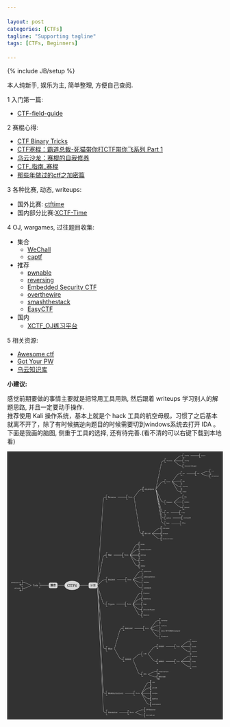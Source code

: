 ```yaml
---

layout: post
categories: [CTFs]
tagline: "Supporting tagline"
tags: [CTFs, Beginners]

---
```

{% include JB/setup %}

本人纯新手, 娱乐为主, 简单整理, 方便自己查阅.  

1 入门第一篇:  

  + [CTF-field-guide](http://blog.idf.cn/2015/02/ctf-field-guide)

2 赛棍心得:  

  + [CTF Binary Tricks](http://www.programlife.net/ctf-binary-tricks.html)
  + [CTF塞棍：霸道总裁-死猫带你打CTF带你飞系列 Part 1](http://bobao.360.cn/ctf/learning/131.html)
  + [乌云沙龙：赛棍的自我修养](http://bobao.360.cn/learning/detail/196.html)
  + [CTF_指南_赛棍](http://www.cnnetarmy.com/post-19.html)
  + [那些年做过的ctf之加密篇](http://bobao.360.cn/learning/detail/2245.html)

3  各种比赛, 动态, writeups:  

  + 国外比赛: [ctftime](https://ctftime.org)
  + 国内部分比赛:[XCTF-Time](https://time.xctf.org.cn)

4 OJ, wargames, 过往题目收集:  
  - 集合
    + [WeChall](http://www.wechall.net)
    + [captf](http://captf.com)
  - 推荐
    + [pwnable](http://pwnable.kr)
    + [reversing](http://reversing.kr)
    + [Embedded Security CTF](https://microcorruption.com)
    + [overthewire](http://overthewire.org/wargames)
    + [smashthestack](http://io.smashthestack.org)
    + [EasyCTF](https://www.easyctf.com)
  - 国内
    + [XCTF_OJ练习平台](http://oj.xctf.org.cn)

5 相关资源:  

  + [Awesome ctf](https://github.com/apsdehal/awesome-ctf)
  + [Got Your PW](https://gotyour.pw)
  + [乌云知识库](http://drops.wooyun.org)

**小建议:**

感觉前期要做的事情主要就是把常用工具用熟, 然后跟着 writeups 学习别人的解题思路, 并且一定要动手操作.  
推荐使用 Kali 操作系统，基本上就是个 hack 工具的航空母舰，习惯了之后基本就离不开了，除了有时候搞逆向题目的时候需要切到windows系统去打开 IDA 。
下面是我画的脑图, 侧重于工具的选择, 还有待完善.(看不清的可以右键下载到本地看)

<img src="/image/2015_10_19_CTFs.png" alt="" title=" CTFs 脑图" width="600" />
